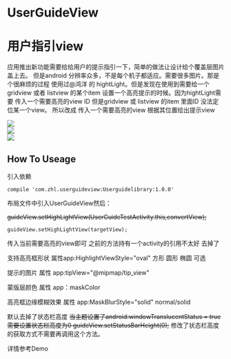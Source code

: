 # UserGuideView
用户指引view
====
应用推出新功能需要给给用户的提示指引一下，简单的做法让设计给个覆盖层图片盖上去。
但是android 分辨率众多，不是每个机子都适应。需要很多图片。那是个很麻烦的过程
使用过@鸿洋 的 hightLight。但是发现在使用到需要给一个gridview 或者 listview 的某个item 设置一个高亮提示的时候。因为hightLight需要
传入一个需要高亮的view ID 但是gridview 或 listview 的item 里面ID 没法定位某一个view。
所以改成 传入一个需要高亮的view 根据其位置绘出提示view

![](userguide1.png)</br>
![](userguide1.png)</br>
![](userguide1.png)

How To Useage
----
引入依赖

    compile 'com.zhl.userguideview:Userguidelibrary:1.0.0'

布局文件中引入UserGuideView然后：

<del>guideView.setHighLightView(UserGuideTestActivity.this,convertView);</del>

    guideView.setHighLightView(targetView);
  
传入当前需要高亮的view即可 之前的方法持有一个activity的引用不太好  去掉了

支持高亮框形状 属性app:HighlightViewStyle="oval" 方形 圆形 椭圆 可选

提示的图片  属性 app:tipView="@mipmap/tip_view"

蒙版层颜色 属性 app：maskColor

高亮框边缘模糊效果 属性  app:MaskBlurStyle="solid" normal/solid

默认去掉了状态栏高度 <del>当主题设置了android:windowTranslucentStatus = true 需要设置状态栏高度为0
guideView.setStatusBarHeight(0);</del> 修改了状态栏高度的获取方式不需要再调用这个方法。

详情参考Demo




